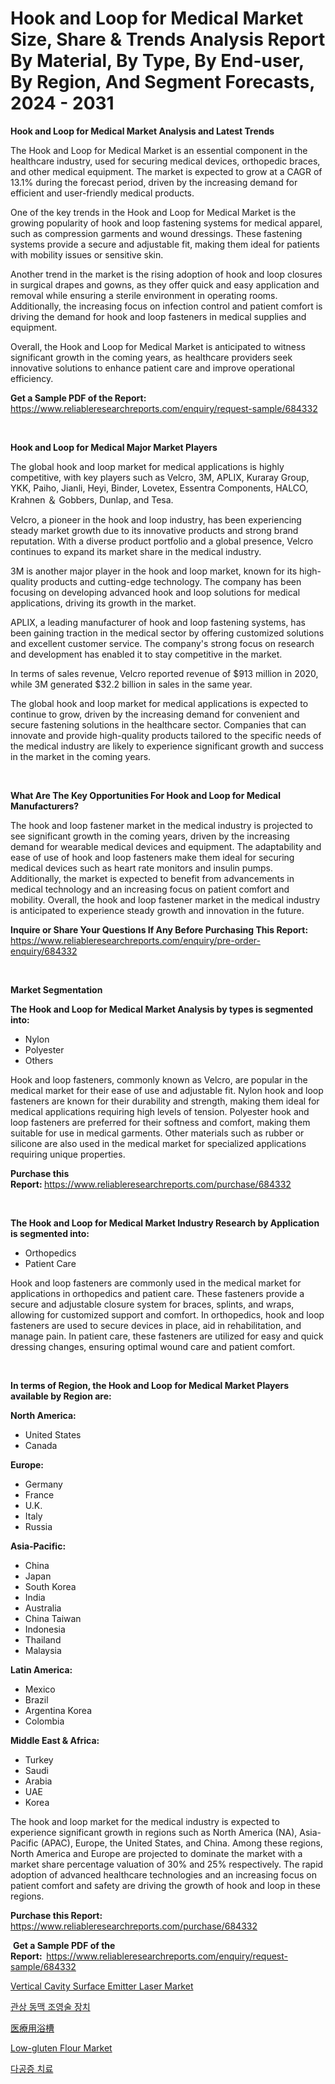 <p><h1>Hook and Loop for Medical Market Size, Share & Trends Analysis Report By Material, By Type, By End-user, By Region, And Segment Forecasts, 2024 - 2031</h1></p><p><strong>Hook and Loop for Medical Market Analysis and Latest Trends</strong></p>
<p><p>The Hook and Loop for Medical Market is an essential component in the healthcare industry, used for securing medical devices, orthopedic braces, and other medical equipment. The market is expected to grow at a CAGR of 13.1% during the forecast period, driven by the increasing demand for efficient and user-friendly medical products. </p><p>One of the key trends in the Hook and Loop for Medical Market is the growing popularity of hook and loop fastening systems for medical apparel, such as compression garments and wound dressings. These fastening systems provide a secure and adjustable fit, making them ideal for patients with mobility issues or sensitive skin.</p><p>Another trend in the market is the rising adoption of hook and loop closures in surgical drapes and gowns, as they offer quick and easy application and removal while ensuring a sterile environment in operating rooms. Additionally, the increasing focus on infection control and patient comfort is driving the demand for hook and loop fasteners in medical supplies and equipment.</p><p>Overall, the Hook and Loop for Medical Market is anticipated to witness significant growth in the coming years, as healthcare providers seek innovative solutions to enhance patient care and improve operational efficiency.</p></p>
<p><strong>Get a Sample PDF of the Report:&nbsp;</strong> <a href="https://www.reliableresearchreports.com/enquiry/request-sample/684332">https://www.reliableresearchreports.com/enquiry/request-sample/684332</a></p>
<p>&nbsp;</p>
<p><strong>Hook and Loop for Medical Major Market Players</strong></p>
<p><p>The global hook and loop market for medical applications is highly competitive, with key players such as Velcro, 3M, APLIX, Kuraray Group, YKK, Paiho, Jianli, Heyi, Binder, Lovetex, Essentra Components, HALCO, Krahnen ＆ Gobbers, Dunlap, and Tesa.</p><p>Velcro, a pioneer in the hook and loop industry, has been experiencing steady market growth due to its innovative products and strong brand reputation. With a diverse product portfolio and a global presence, Velcro continues to expand its market share in the medical industry.</p><p>3M is another major player in the hook and loop market, known for its high-quality products and cutting-edge technology. The company has been focusing on developing advanced hook and loop solutions for medical applications, driving its growth in the market.</p><p>APLIX, a leading manufacturer of hook and loop fastening systems, has been gaining traction in the medical sector by offering customized solutions and excellent customer service. The company's strong focus on research and development has enabled it to stay competitive in the market.</p><p>In terms of sales revenue, Velcro reported revenue of $913 million in 2020, while 3M generated $32.2 billion in sales in the same year.</p><p>The global hook and loop market for medical applications is expected to continue to grow, driven by the increasing demand for convenient and secure fastening solutions in the healthcare sector. Companies that can innovate and provide high-quality products tailored to the specific needs of the medical industry are likely to experience significant growth and success in the market in the coming years.</p></p>
<p>&nbsp;</p>
<p><strong>What Are The Key Opportunities For Hook and Loop for Medical Manufacturers?</strong></p>
<p><p>The hook and loop fastener market in the medical industry is projected to see significant growth in the coming years, driven by the increasing demand for wearable medical devices and equipment. The adaptability and ease of use of hook and loop fasteners make them ideal for securing medical devices such as heart rate monitors and insulin pumps. Additionally, the market is expected to benefit from advancements in medical technology and an increasing focus on patient comfort and mobility. Overall, the hook and loop fastener market in the medical industry is anticipated to experience steady growth and innovation in the future.</p></p>
<p><strong>Inquire or Share Your Questions If Any Before Purchasing This Report:</strong> <a href="https://www.reliableresearchreports.com/enquiry/pre-order-enquiry/684332">https://www.reliableresearchreports.com/enquiry/pre-order-enquiry/684332</a></p>
<p>&nbsp;</p>
<p><strong>Market Segmentation</strong></p>
<p><strong>The Hook and Loop for Medical Market Analysis by types is segmented into:</strong></p>
<p><ul><li>Nylon</li><li>Polyester</li><li>Others</li></ul></p>
<p><p>Hook and loop fasteners, commonly known as Velcro, are popular in the medical market for their ease of use and adjustable fit. Nylon hook and loop fasteners are known for their durability and strength, making them ideal for medical applications requiring high levels of tension. Polyester hook and loop fasteners are preferred for their softness and comfort, making them suitable for use in medical garments. Other materials such as rubber or silicone are also used in the medical market for specialized applications requiring unique properties.</p></p>
<p><strong>Purchase this Report:&nbsp;</strong><a href="https://www.reliableresearchreports.com/purchase/684332">https://www.reliableresearchreports.com/purchase/684332</a></p>
<p>&nbsp;</p>
<p><strong>The Hook and Loop for Medical Market Industry Research by Application is segmented into:</strong></p>
<p><ul><li>Orthopedics</li><li>Patient Care</li></ul></p>
<p><p>Hook and loop fasteners are commonly used in the medical market for applications in orthopedics and patient care. These fasteners provide a secure and adjustable closure system for braces, splints, and wraps, allowing for customized support and comfort. In orthopedics, hook and loop fasteners are used to secure devices in place, aid in rehabilitation, and manage pain. In patient care, these fasteners are utilized for easy and quick dressing changes, ensuring optimal wound care and patient comfort.</p></p>
<p>&nbsp;</p>
<p><strong>In terms of Region, the Hook and Loop for Medical Market Players available by Region are:</strong></p>
<p>
    <p> <strong> North America: </strong>
        <ul>
            <li>United States</li>
            <li>Canada</li>
        </ul>
        </p> 
    <p> <strong> Europe: </strong>
        <ul>
            <li>Germany</li>
            <li>France</li>
            <li>U.K.</li>
            <li>Italy</li>
            <li>Russia</li>
        </ul>
        </p> 
    <p> <strong> Asia-Pacific: </strong>
        <ul>
            <li>China</li>
            <li>Japan</li>
            <li>South Korea</li>
            <li>India</li>
            <li>Australia</li>
            <li>China Taiwan</li>
            <li>Indonesia</li>
            <li>Thailand</li>
            <li>Malaysia</li>
        </ul>
        </p> 
    <p> <strong> Latin America: </strong>
        <ul>
            <li>Mexico</li>
            <li>Brazil</li>
            <li>Argentina Korea</li>
            <li>Colombia</li>
        </ul>
        </p> 
    <p> <strong> Middle East & Africa: </strong>
        <ul>
            <li>Turkey</li>
            <li>Saudi</li>
            <li>Arabia</li>
            <li>UAE</li>
            <li>Korea</li>
        </ul>
    </p>
    </p>
<p><p>The hook and loop market for the medical industry is expected to experience significant growth in regions such as North America (NA), Asia-Pacific (APAC), Europe, the United States, and China. Among these regions, North America and Europe are projected to dominate the market with a market share percentage valuation of 30% and 25% respectively. The rapid adoption of advanced healthcare technologies and an increasing focus on patient comfort and safety are driving the growth of hook and loop in these regions.</p></p>
<p><strong>Purchase this Report: </strong><a href="https://www.reliableresearchreports.com/purchase/684332">https://www.reliableresearchreports.com/purchase/684332</a></p>
<p>&nbsp;<strong>Get a Sample PDF of the Report:&nbsp;&nbsp;</strong><a href="https://www.reliableresearchreports.com/enquiry/request-sample/684332">https://www.reliableresearchreports.com/enquiry/request-sample/684332</a></p>
<p><strong></strong></p>
<p><p><a href="https://view.publitas.com/reportprime-1/vertical-cavity-surface-emitter-laser-market-analysis-and-market-size-global-industry-overview-market-segmentation-and-forecast-2024-to-2031/">Vertical Cavity Surface Emitter Laser Market</a></p><p><a href="https://medium.com/@alonsoolds3wq1d81czn8rbol/%EA%B4%80%EC%83%81%EB%8F%99%EB%A7%A5-%ED%98%88%EA%B4%80%EC%A1%B0%EC%98%81%EA%B8%B0%EA%B8%B0-%EC%8B%9C%EC%9E%A5-%EC%A1%B0%EC%82%AC-%EB%B3%B4%EA%B3%A0%EC%84%9C-%EA%B7%B8-%EC%97%AD%EC%82%AC-%EB%B0%8F-2024%EB%85%84%EB%B6%80%ED%84%B0-2031%EB%85%84%EA%B9%8C%EC%A7%80%EC%9D%98-%EC%98%88%EC%B8%A1-c0a1e0ffbc40">관상 동맥 조영술 장치</a></p><p><a href="https://medium.com/@andmartmello/%E5%8C%BB%E7%99%82%E7%94%A8%E6%B5%B4%E6%A7%BD%E5%B8%82%E5%A0%B4%E3%81%AE%E8%A6%8B%E8%A7%A3-%E5%B8%82%E5%A0%B4%E5%8B%95%E5%90%91-%E6%88%90%E9%95%B7-%E4%BA%88%E6%B8%AC-2024%E5%B9%B4%E3%81%8B%E3%82%892031%E5%B9%B4%E3%81%BE%E3%81%A7-8f115d3e8302">医療用浴槽</a></p><p><a href="https://acidic-farm-354.notion.site/Low-gluten-Flour-Market-Size-2024-2031-Global-Industrial-Analysis-Key-Geographical-Regions-Marke-b61ad00368b047a5a47494e5dee9dc9b">Low-gluten Flour Market</a></p><p><a href="https://medium.com/@tracycui_1231/porokeratosis-%EC%B9%98%EB%A3%8C-%EC%8B%9C%EC%9E%A5-%EA%B7%9C%EB%AA%A8-cagr-%EB%8F%99%ED%96%A5-2024-2030-d99c30d8efb8">다공증 치료</a></p></p>